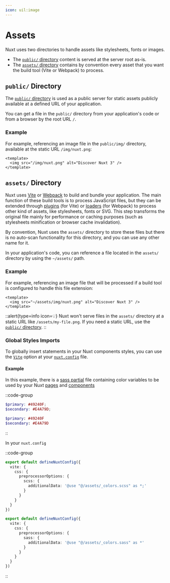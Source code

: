 ```yaml
---
icon: uil:image
---
```


# Assets

Nuxt uses two directories to handle assets like stylesheets, fonts or images.

- The [`public/` directory](/guide/directory-structure/public) content is served at the server root as-is.
- The [`assets/` directory](/guide/directory-structure/assets) contains by convention every asset that you want the build tool (Vite or Webpack) to process.

## `public/` Directory

The [`public/` directory](/guide/directory-structure/public) is used as a public server for static assets publicly available at a defined URL of your application.

You can get a file in the `public/` directory from your application's code or from a browser by the root URL `/`.

### Example

For example, referencing an image file in the `public/img/` directory, available at the static URL `/img/nuxt.png`:

```vue [app.vue]
<template>
  <img src="/img/nuxt.png" alt="Discover Nuxt 3" />
</template>
```

## `assets/` Directory

Nuxt uses [Vite](https://vitejs.dev/guide/assets.html) or [Webpack](https://webpack.js.org/guides/asset-management/) to build and bundle your application. The main function of these build tools is to process JavaScript files, but they can be extended through [plugins](https://vitejs.dev/plugins/) (for Vite) or [loaders](https://webpack.js.org/loaders/) (for Webpack) to process other kind of assets, like stylesheets, fonts or SVG. This step transforms the original file mainly for performance or caching purposes (such as stylesheets minification or browser cache invalidation).

By convention, Nuxt uses the `assets/` directory to store these files but there is no auto-scan functionality for this directory, and you can use any other name for it.

In your application's code, you can reference a file located in the `assets/` directory by using the `~/assets/` path.

### Example

For example, referencing an image file that will be processed if a build tool is configured to handle this file extension:

```vue [app.vue]
<template>
  <img src="~/assets/img/nuxt.png" alt="Discover Nuxt 3" />
</template>
```

::alert{type=info icon=💡}
Nuxt won't serve files in the `assets/` directory at a static URL like `/assets/my-file.png`. If you need a static URL, use the [`public/` directory](#public-directory).
::

### Global Styles Imports

To globally insert statements in your Nuxt components styles, you can use the [`Vite`](/api/configuration/nuxt.config#vite) option at your [`nuxt.config`](/api/configuration/nuxt.config) file.

#### Example

In this example, there is a [sass partial](https://sass-lang.com/documentation/at-rules/use#partials) file containing color variables to be used by your Nuxt [pages](/guide/directory-structure/pages) and [components](/guide/directory-structure/components)

::code-group

```scss [assets/_colors.scss]
$primary: #49240F;
$secondary: #E4A79D;
```

```sass [assets/_colors.sass]
$primary: #49240F
$secondary: #E4A79D
```

::

In your `nuxt.config`

::code-group

```ts [SCSS]
export default defineNuxtConfig({
  vite: {
    css: {
      preprocessorOptions: {
        scss: {
          additionalData: '@use "@/assets/_colors.scss" as *;'
        }
      }
    }
  }
})
```

```ts [SASS]
export default defineNuxtConfig({
  vite: {
    css: {
      preprocessorOptions: {
        sass: {
          additionalData: '@use "@/assets/_colors.sass" as *'
        }
      }
    }
  }
})
```

::
